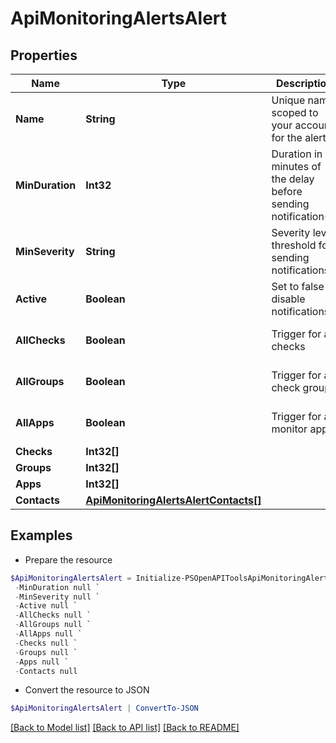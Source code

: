 # ApiMonitoringAlertsAlert
## Properties

Name | Type | Description | Notes
------------ | ------------- | ------------- | -------------
**Name** | **String** | Unique name scoped to your account for the alert | 
**MinDuration** | **Int32** | Duration in minutes of the delay before sending notification(s) | [optional] [default to 0]
**MinSeverity** | **String** | Severity level threshold for sending notifications. | [optional] [default to "critical"]
**Active** | **Boolean** | Set to false to disable notifications | [optional] [default to $true]
**AllChecks** | **Boolean** | Trigger for all checks | [optional] [default to $false]
**AllGroups** | **Boolean** | Trigger for all check groups | [optional] [default to $false]
**AllApps** | **Boolean** | Trigger for all monitor apps | [optional] [default to $false]
**Checks** | **Int32[]** |  | [optional] 
**Groups** | **Int32[]** |  | [optional] 
**Apps** | **Int32[]** |  | [optional] 
**Contacts** | [**ApiMonitoringAlertsAlertContacts[]**](ApiMonitoringAlertsAlertContacts.md) |  | [optional] 

## Examples

- Prepare the resource
```powershell
$ApiMonitoringAlertsAlert = Initialize-PSOpenAPIToolsApiMonitoringAlertsAlert  -Name My Alert `
 -MinDuration null `
 -MinSeverity null `
 -Active null `
 -AllChecks null `
 -AllGroups null `
 -AllApps null `
 -Checks null `
 -Groups null `
 -Apps null `
 -Contacts null
```

- Convert the resource to JSON
```powershell
$ApiMonitoringAlertsAlert | ConvertTo-JSON
```

[[Back to Model list]](../README.md#documentation-for-models) [[Back to API list]](../README.md#documentation-for-api-endpoints) [[Back to README]](../README.md)

